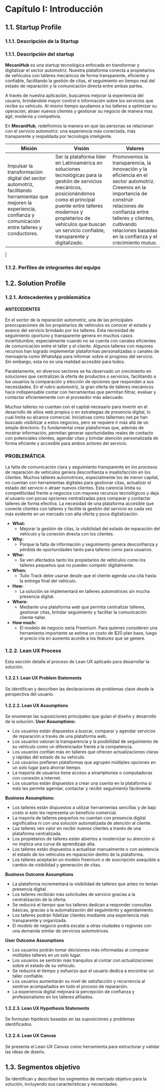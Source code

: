 # Capítulo I: Introducción

## 1.1. Startup Profile

### 1.1.1. Descripción de la Startup

### 1.1.1. Descripción del startup

**MecaniHub** es una startup tecnológica enfocada en transformar y digitalizar el sector automotriz. Nuestra plataforma conecta a propietarios de vehículos con talleres mecánicos de forma transparente, eficiente y confiable, facilitando la gestión de citas, el seguimiento en tiempo real del estado de reparación y la comunicación directa entre ambas partes.

A través de nuestra aplicación, buscamos mejorar la experiencia del usuario, brindandole mayor control e información sobre los servicios que recibe su vehículo. Al mismo tiempo ayudamos a los talleres a optimizar su operación, atraer nuevos clientes y gestionar su negocio de manera mas ágil, moderna y competivia.

En **MecaniHub**, redefinimos la manera en que las personas se relacionan con el servicio automotriz: una experiencia más conectada, más transparente y respaldada por tecnología inteligente.

| Misión | Visión | Valores
|--|--|--|
| Impulsar la transformación digital del sector automotriz, facilitando herramientas que mejoren la experiencia, confianza y comunicación entre talleres y conductores. | Ser la plataforma líder en Latinoamérica en soluciones tecnológicas para la gestión de servicios mecánicos, posicionándonos como el principal puente entre talleres modernos y propietarios de vehículos que buscan un servicio confiable, transparente y digitalizado. | Promovemos la transparencia, la innovación y la eficiencia en el sector automotriz. Creemos en la importancia de construir relaciones de confianza entre talleres y clientes, cultivando relaciones basadas en la confianza y el crecimiento mutuo. |
 | 

### 1.1.2. Perfiles de integrantes del equipo

## 1.2. Solution Profile

### 1.2.1. Antecedentes y problemática
#### ANTECEDENTES
En el sector de la reparación automotriz, una de las principales preocupaciones de los propietarios de vehículos es conocer el estado y avance del servicio brindado por los talleres. Esta necesidad de seguimiento oportuno y transparente genera en muchos casos incertidumbre, especialmente cuando no se cuenta con canales eficientes de comunicación entre el taller y el cliente. Algunos talleres con mayores recursos han logrado implementar plataformas personalizadas o canales de mensajería como WhatsApp para informar sobre el progreso del servicio. Sin embargo, esta no es una realidad accesible para todos.

Paralelamente, en diversos sectores se ha observado un crecimiento en soluciones que centralizan la oferta de productos o servicios, facilitando a los usuarios la comparación y elección de opciones que respondan a sus necesidades. En el rubro automotriz, la gran oferta de talleres mecánicos hace indispensable contar con herramientas que permitan filtrar, evaluar y contactar eficientemente con el proveedor más adecuado.

Muchos talleres no cuentan con el capital necesario para invertir en el desarrollo de sitios web propios o en estrategias de presencia digital, lo cual limita su alcance comercial. Iniciativas como tallermec.net.pe han buscado visibilizar a estos negocios, pero se requiere ir más allá de un simple directorio. Es fundamental crear plataformas que, además de mostrar información, permitan generar oportunidades reales de contacto con potenciales clientes, agendar citas y brindar atención personalizada de forma eficiente y accesible para ambos actores del servicio.

### PROBLEMÁTICA
La falta de comunicación clara y seguimiento transparente en los procesos de reparación de vehículos genera desconfianza e insatisfacción en los clientes. Muchos talleres automotrices, especialmente los de menor capital, no cuentan con herramientas digitales para gestionar citas, actualizar el estado del servicio o atraer nuevos clientes. Esta carencia limita su competitividad frente a negocios con mayores recursos tecnológicos y deja al usuario con pocas opciones centralizadas para comparar y contactar talleres de forma efectiva. La necesidad de una plataforma accesible que conecte clientes con talleres y facilite la gestión del servicio es cada vez más evidente en un mercado con alta oferta y poca digitalización.
- **What:**
  - Mejorar la gestión de citas, la visibilidad del estado de reparación del vehículo y la conexión directa con los clientes.
- **Why:**
  - Porque la falta de información y seguimiento genera desconfianza y pérdida de oportunidades tanto para talleres como para usuarios.
- **Who:**
  - Se ven afectados tanto los propietarios de vehículos como los talleres pequeños que no pueden competir digitalmente.
- **When:**
  - Tulio Track debe usarse desde que el cliente agenda una cita hasta la entrega final del vehículo.
- **How:**
  - La solución se implementará en talleres automotrices sin mucha presencia digital.
- **Where:**
  - Mediante una plataforma web que permita centralizar talleres, gestionar citas, brindar seguimiento y facilitar la comunicación cliente-taller.
- **How much:**
  - El modelo de negocio sería Freemium. Para quienes consideren una herramienta importante se estima un costo de $20 plan base, luego el precio iría en aumento acorde a los features que se genere.

### 1.2.2. Lean UX Process
Esta sección detalla el proceso de Lean UX aplicado para desarrollar la solución.

#### 1.2.2.1. Lean UX Problem Statements
Se identifican y describen las declaraciones de problemas clave desde la perspectiva del usuario.

#### 1.2.2.2. Lean UX Assumptions
Se enumeran las suposiciones principales que guían el diseño y desarrollo de la solución.
**User Assumptions:**
  - Los usuarios están dispuestos a buscar, comparar y agendar servicios de reparación a través de una plataforma web.
  - Los usuarios valoran la transparencia y la posibilidad de seguimiento de su vehículo como un diferenciador frente a la competencia.
  - Los usuarios confían más en talleres que ofrecen actualizaciones claras y rápidas del estado de su vehículo.
  - Los usuarios prefieren plataformas que agrupen múltiples opciones en un solo lugar para ahorrar tiempo.
  - La mayoría de usuarios tiene acceso a smartphones o computadoras con conexión a internet.
  - Los usuarios están dispuestos a crear una cuenta en la plataforma si esto les permite agendar, contactar y recibir seguimiento fácilmente.

**Business Assumptions:**
  - Los talleres están dispuestos a utilizar herramientas sencillas y de bajo costo si esto les representa un beneficio comercial.
  - La mayoría de talleres pequeños no cuentan con presencia digital significativa ni con una solución automatizada de atención al cliente.
  - Los talleres ven valor en recibir nuevos clientes a través de una plataforma centralizada.
  - Los propietarios de talleres están abiertos a modernizar su atención si no implica una curva de aprendizaje alta.
  - Los talleres están dispuestos a actualizar manualmente o con asistencia el estado de los vehículos en reparación dentro de la plataforma.
  - Los talleres aceptarán un modelo freemium o de suscripción asequible a cambio de visibilidad y generación de citas.

**Business Outcome Assumptions**
  - La plataforma incrementará la visibilidad de talleres que antes no tenían presencia digital.
  - Los talleres recibirán más solicitudes de servicio gracias a la centralización de la oferta.
  - Se reducirá el tiempo que los talleres dedican a responder consultas básicas, gracias a la automatización del seguimiento y agendamiento.
  - Los talleres podrán fidelizar clientes mediante una experiencia más transparente y organizada.
  - El modelo de negocio podrá escalar a otras ciudades o regiones con una demanda similar de servicios automotrices.

**User Outcome Assumptions**
  - Los usuarios podrán tomar decisiones más informadas al comparar múltiples talleres en un solo lugar.
  - Los usuarios se sentirán más tranquilos al contar con actualizaciones sobre el estado de su vehículo.
  - Se reducirá el tiempo y esfuerzo que el usuario dedica a encontrar un taller confiable.
  - Los usuarios aumentarán su nivel de satisfacción y recurrencia al sentirse acompañados en todo el proceso de reparación.
  - La experiencia digital mejorará la percepción de confianza y profesionalismo en los talleres afiliados.

#### 1.2.2.3. Lean UX Hypothesis Statements
Se formulan hipótesis basadas en las suposiciones y problemas identificados.

#### 1.2.2.4. Lean UX Canvas
Se presenta el Lean UX Canvas como herramienta para estructurar y validar las ideas de diseño.

## 1.3. Segmentos objetivo
Se identifican y describen los segmentos de mercado objetivo para la solución, incluyendo sus características y necesidades.
